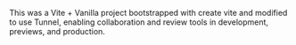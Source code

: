 This was a Vite + Vanilla project bootstrapped with create vite and modified to use Tunnel, enabling collaboration and review tools in development, previews, and production.
